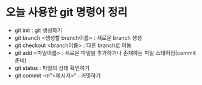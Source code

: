 # 오늘 사용한 git 명령어 정리
- git init : git 생성하기
- git branch <생성할 branch이름> : 새로운 branch 생성
- git checkout <branch이름> : 다른 branch로 이동
- git add <파일이름> : 새로운 파일을 추가하거나 존재하는 파일 스테이징(commit 준비)
- git status : 파일의 상태 확인하기
- git commit -m"<메시지>" : 커밋하기